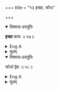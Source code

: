 +++
title = "१३ इच्छा, क्रोधः"

+++

<details open><summary>विश्वास-प्रस्तुतिः</summary>

**इच्छा** कामः ॥ ५७॥
</details>

<details><summary>Eng A</summary>

Desire is wishing.
</details>

<details><summary>मूलम्</summary>

इच्छा कामः ॥ ५७॥
</details>


<details open><summary>विश्वास-प्रस्तुतिः</summary>

क्रोधो द्वेषः ॥ ५८॥
</details>

<details><summary>Eng A</summary>

Aversion is disliking.
</details>

<details><summary>मूलम्</summary>

क्रोधो द्वेषः ॥ ५८॥
</details>
